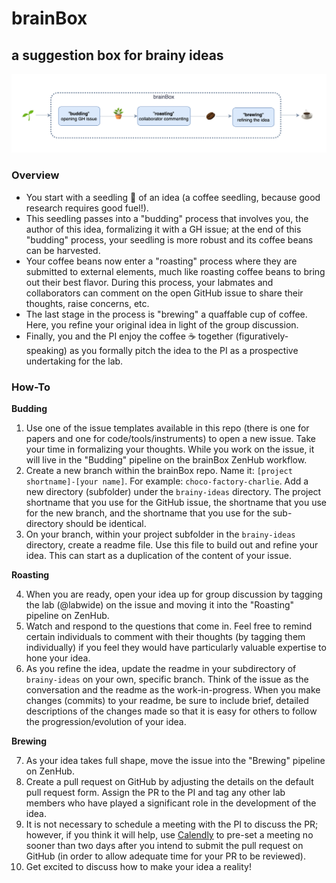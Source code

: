 # brainBox
## a suggestion box for brainy ideas

![brainBox-diagram](https://github.com/NDCLab/brainBox/blob/main/brainBox-diagram.png)

### Overview

* You start with a seedling :seedling: of an idea (a coffee seedling, because good research requires good fuel!).
* This seedling passes into a "budding" process that involves you, the author of this idea, formalizing it with a GH issue; at the end of this "budding" process, your seedling is more robust and its coffee beans can be harvested.
* Your coffee beans now enter a "roasting" process where they are submitted to external elements, much like roasting coffee beans to bring out their best flavor. During this process, your labmates and collaborators can comment on the open GitHub issue to share their thoughts, raise concerns, etc.
* The last stage in the process is "brewing" a quaffable cup of coffee. Here, you refine your original idea in light of the group discussion.
* Finally, you and the PI enjoy the coffee :coffee: together (figuratively-speaking) as you formally pitch the idea to the PI as a prospective undertaking for the lab.

### How-To

**Budding**

1. Use one of the issue templates available in this repo (there is one for papers and one for code/tools/instruments) to open a new issue. Take your time in formalizing your thoughts. While you work on the issue, it will live in the "Budding" pipeline on the brainBox ZenHub workflow.
2. Create a new branch within the brainBox repo. Name it: `[project shortname]-[your name]`. For example: `choco-factory-charlie`. Add a new directory (subfolder) under the `brainy-ideas` directory. The project shortname that you use for the GitHub issue, the shortname that you use for the new branch, and the shortname that you use for the sub-directory should be identical.
3. On your branch, within your project subfolder in the `brainy-ideas` directory, create a readme file. Use this file to build out and refine your idea.  This can start as a duplication of the content of your issue. 

**Roasting**

4. When you are ready, open your idea up for group discussion by tagging the lab (@labwide) on the issue and moving it into the "Roasting" pipeline on ZenHub.
5. Watch and respond to the questions that come in. Feel free to remind certain individuals to comment with their thoughts (by tagging them individually) if you feel they would have particularly valuable expertise to hone your idea.
6. As you refine the idea, update the readme in your subdirectory of `brainy-ideas` on your own, specific branch. Think of the issue as the conversation and the readme as the work-in-progress. When you make changes (commits) to your readme, be sure to include brief, detailed descriptions of the changes made so that it is easy for others to follow the progression/evolution of your idea.

**Brewing**

7. As your idea takes full shape, move the issue into the "Brewing" pipeline on ZenHub.
8. Create a pull request on GitHub by adjusting the details on the default pull request form. Assign the PR to the PI and tag any other lab members who have played a significant role in the development of the idea.
9. It is not necessary to schedule a meeting with the PI to discuss the PR; however, if you think it will help, use [Calendly](https://calendly.com/gbuzzell/30-minute-meeting) to pre-set a meeting no sooner than two days after you intend to submit the pull request on GitHub (in order to allow adequate time for your PR to be reviewed).
10. Get excited to discuss how to make your idea a reality!
